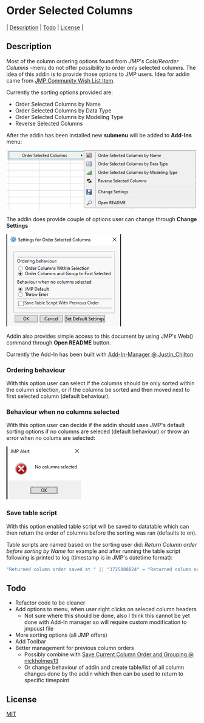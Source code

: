 # Order Selected Columns
| [Description](#description) | [Todo](#todo) | [License](#license) |

## Description

Most of the column ordering options found from *JMP's Cols/Reorder Columns* -menu do not offer possibility to order only selected columns. The idea of this addin is to provide those options to JMP users. Idea for addin came from [JMP Community Wish List Item](https://community.jmp.com/t5/JMP-Wish-List/Column-reorder-gt-Sort-by-Name-Data-Type-Role-gt-SELECTED/idc-p/451020). 

Currently the sorting options provided are:
* Order Selected Columns by Name
* Order Selected Columns by Data Type
* Order Selected Columns by Modeling Type
* Reverse Selected Columns

After the addin has been installed new **submenu** will be added to **Add-Ins** menu:

![](images/new_menu.png)

The addin does provide couple of options user can change through **Change Settings**

![](images/settings.png)

Addin also provides simple access to this document by using JMP's Web() command through **Open README** button.

Currently the Add-In has been built with [Add-In-Manager @ Justin_Chilton](https://community.jmp.com/t5/JMP-Add-Ins/Add-In-Manager/ta-p/43736)

### Ordering behaviour
With this option user can select if the columns should be only sorted within the column selection, or if the columns be sorted and then moved next to first selected column (default behaviour). 

### Behaviour when no columns selected
With this option user can decide if the addin should uses JMP's default sorting options if no columns are seleced (default behaviour) or throw an error when no colums are selected:

![](images/no_columns_error.png)

### Save table script
With this option enabled table script will be saved to datatable which can then return the order of columns before the sorting was ran (defaults to on).

Table scripts are named based on the sorting user did:
*Return Column order before sorting by Name* for example and after running the table script following is printed to log (timestamp is in JMP's datetime format):
```javascript
"Returned column order saved at " || "3725088824" = "Returned column order saved at 3725088824";
```

## Todo
* Refactor code to be cleaner
* Add options to menu, when user right clicks on seleced column headers
  * Not sure where this should be done, also I think this cannot be yet done with Add-In manager so will require custom modification to jmpcust file
* More sorting options (all JMP offers)
* Add Toolbar
* Better management for previous column orders
  * Possibly combine with [Save Current Column Order and Grouping @ nickholmes13](https://community.jmp.com/t5/JMP-Add-Ins/Save-Current-Column-Order-and-Grouping/ta-p/394251)
  * Or change behaviour of addin and create table/list of all column changes done by the addin which then can be used to return to specific timepoint
  
## License
[MIT](../LICENSE)